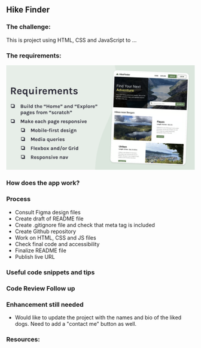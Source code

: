 ## Hike Finder

### The challenge:

This is project using HTML, CSS and JavaScript to ...

### The requirements:

![screenshot](images/requirements.png)

### How does the app work?

### Process

- Consult Figma design files
- Create draft of README file
- Create .gitignore file and check that meta tag is included
- Create Github repository
- Work on HTML, CSS and JS files
- Check final code and accessibility
- Finalize README file
- Publish live URL

### Useful code snippets and tips

### Code Review Follow up

### Enhancement still needed

- Would like to update the project with the names and bio of the liked dogs. Need to add a "contact me" button as well.

### Resources:
